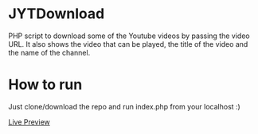 # JYTDownload
PHP script to download some of the Youtube videos by passing the video URL. It also shows the video that can be played, the title of the video and the name of the channel.
# How to run
Just clone/download the repo and run index.php from your localhost :)

<a href="https://abrahamjuarbe.us/descargar-youtube/" target="_blank">Live Preview</a>

